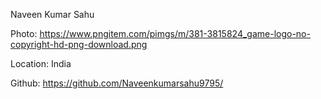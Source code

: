 Naveen Kumar Sahu

Photo:  https://www.pngitem.com/pimgs/m/381-3815824_game-logo-no-copyright-hd-png-download.png

Location: India

Github:  https://github.com/Naveenkumarsahu9795/
